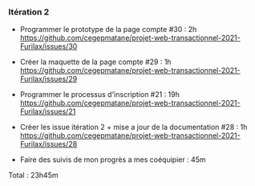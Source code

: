 
### Itération 2

- Programmer le prototype de la page compte #30 : 2h
https://github.com/cegepmatane/projet-web-transactionnel-2021-Furilax/issues/30

- Créer la maquette de la page compte #29 : 1h
https://github.com/cegepmatane/projet-web-transactionnel-2021-Furilax/issues/29

- Programmer le processus d'inscription #21 : 19h
https://github.com/cegepmatane/projet-web-transactionnel-2021-Furilax/issues/21

- Créer les issue itération 2 + mise a jour de la documentation #28 : 1h
https://github.com/cegepmatane/projet-web-transactionnel-2021-Furilax/issues/28

- Faire des suivis de mon progrès a mes coéquipier : 45m

Total : 23h45m
